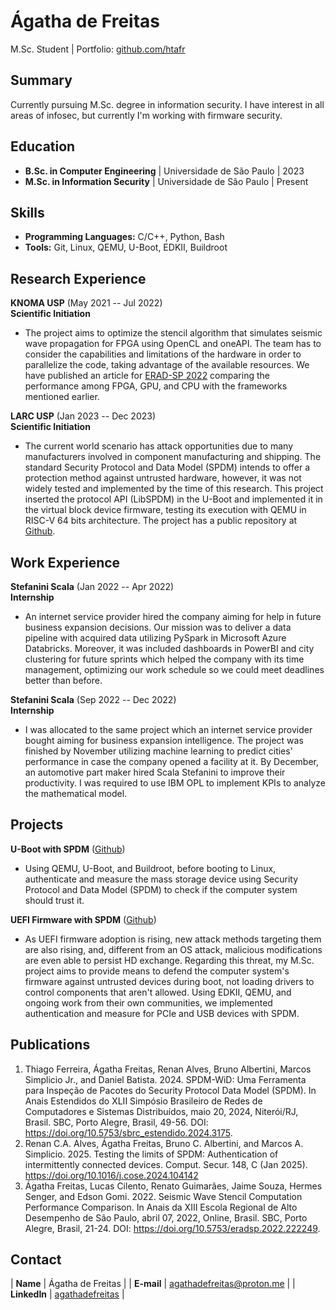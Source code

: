 # Ágatha de Freitas
M.Sc. Student | Portfolio: [github.com/htafr](https://github.com/htafr)

## Summary
Currently pursuing M.Sc. degree in information security. I have interest in all areas of infosec, but currently I'm working with firmware security.

## Education
- **B.Sc. in Computer Engineering** | Universidade de São Paulo | 2023
- **M.Sc. in Information Security** | Universidade de São Paulo | Present

## Skills
- **Programming Languages:** C/C++, Python, Bash
- **Tools:** Git, Linux, QEMU, U-Boot, EDKII, Buildroot

## Research Experience
**KNOMA USP** (May 2021 -- Jul 2022)\
**Scientific Initiation**
- The project aims to optimize the stencil algorithm that simulates seismic wave propagation for FPGA using OpenCL and oneAPI. The team has to consider the capabilities and limitations of the hardware in order to parallelize the code, taking advantage of the available resources. We have published an article for [ERAD-SP 2022](https://www.researchgate.net/publication/364172499_Seismic_Wave_Stencil_Computation_Performance_Comparison) comparing the performance among FPGA, GPU, and CPU with the frameworks mentioned earlier.

**LARC USP** (Jan 2023 -- Dec 2023)\
**Scientific Initiation**
- The current world scenario has attack opportunities due to many manufacturers involved in component manufacturing and shipping. The standard Security Protocol and Data Model (SPDM) intends to offer a protection method against untrusted hardware, however, it was not widely tested and implemented by the time of this research. This project inserted the protocol API (LibSPDM) in the U-Boot and implemented it in the virtual block device firmware, testing its execution with QEMU in RISC-V 64 bits architecture. The project has a public repository at [Github](https://github.com/htafr/riscv-spdm).

## Work Experience
**Stefanini Scala** (Jan 2022 -- Apr 2022)\
**Internship**
- An internet service provider hired the company aiming for help in future business expansion decisions. Our mission was to deliver a data pipeline with acquired data utilizing PySpark in Microsoft Azure Databricks. Moreover, it was included dashboards in PowerBI and city clustering for future sprints which helped the company with its time management, optimizing our work schedule so we could meet deadlines better than before.

**Stefanini Scala** (Sep 2022 -- Dec 2022)\
**Internship**
- I was allocated to the same project which an internet service provider bought aiming for business expansion intelligence. The project was finished by November utilizing machine learning to predict cities' performance in case the company opened a facility at it. By December, an automotive part maker hired Scala Stefanini to improve their productivity. I was required to use IBM OPL to implement KPIs to analyze the mathematical model.

## Projects
**U-Boot with SPDM** ([Github](https://github.com/htafr/riscv-spdm))
- Using QEMU, U-Boot, and Buildroot, before booting to Linux, authenticate and measure the mass storage device using Security Protocol and Data Model (SPDM) to check if the computer system should trust it.

**UEFI Firmware with SPDM** ([Github](https://github.com/htafr/uefi-spdm))
- As UEFI firmware adoption is rising, new attack methods targeting them are also rising, and, different from an OS attack, malicious modifications are even able to persist HD exchange. Regarding this threat, my M.Sc. project aims to provide means to defend the computer system's firmware against untrusted devices during boot, not loading drivers to control components that aren't allowed. Using EDKII, QEMU, and ongoing work from their own communities, we implemented authentication and measure for PCIe and USB devices with SPDM.

## Publications
1. Thiago Ferreira, Ágatha Freitas, Renan Alves, Bruno Albertini, Marcos Simplicio Jr., and Daniel Batista. 2024. SPDM-WiD: Uma Ferramenta para Inspeção de Pacotes do Security Protocol Data Model (SPDM). In Anais Estendidos do XLII Simpósio Brasileiro de Redes de Computadores e Sistemas Distribuídos, maio 20, 2024, Niterói/RJ, Brasil. SBC, Porto Alegre, Brasil, 49-56. DOI: https://doi.org/10.5753/sbrc_estendido.2024.3175. 
2. Renan C.A. Alves, Ágatha Freitas, Bruno C. Albertini, and Marcos A. Simplicio. 2025. Testing the limits of SPDM: Authentication of intermittently connected devices. Comput. Secur. 148, C (Jan 2025). https://doi.org/10.1016/j.cose.2024.104142
3. Ágatha Freitas, Lucas Cilento, Renato Guimarães, Jaime Souza, Hermes Senger, and Edson Gomi. 2022. Seismic Wave Stencil Computation Performance Comparison. In Anais da XIII Escola Regional de Alto Desempenho de São Paulo, abril 07, 2022, Online, Brasil. SBC, Porto Alegre, Brasil, 21-24. DOI: https://doi.org/10.5753/eradsp.2022.222249. 

## Contact

| **Name**   | Ágatha de Freitas | 
| **E-mail**   | [agathadefreitas@proton.me](mailto:agathadefreitas@proton.me) |
| **LinkedIn**   | [agathadefreitas](https://www.linkedin.com/in/agathadefreitas) |
